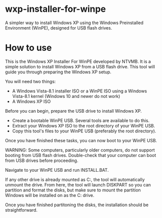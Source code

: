 # wxp-installer-for-winpe
A simpler way to install Windows XP using the Windows Preinstalled Environment (WinPE), designed for USB flash drives.

# How to use
This is the Windows XP Installer For WinPE developed by NTVMB. It is a simple solution to install Windows XP from a USB flash drive.
This tool will guide you through preparing the Windows XP setup.

You will need two things:
- A Windows Vista-8.1 installer ISO or a WinPE ISO using a Windows Vista-8.1 kernel (Windows 10 and newer do not work)
- A Windows XP ISO

Before you can begin, prepare the USB drive to install Windows XP.
- Create a bootable WinPE USB. Several tools are available to do this.
- Extract your Windows XP ISO to the root directory of your WinPE USB.
- Copy this tool's files to your WinPE USB (preferably the root directory).

Once you have finished these tasks, you can now boot to your WinPE USB.

WARNING: Some computers, particularly older computers, do not support booting from USB flash drives. Double-check that your computer can boot from USB drives before proceeding.

Navigate to your WinPE USB and run INSTALL.BAT.

If any other drive is already mounted as C:, the tool will automatically unmount the drive.
From here, the tool will launch DISKPART so you can partition and format the disks, but make sure to mount the partition Windows will be installed on as the C: drive.

Once you have finished partitoning the disks, the installation should be straightforward.
